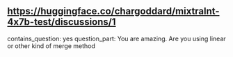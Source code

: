 ## https://huggingface.co/chargoddard/mixtralnt-4x7b-test/discussions/1

contains_question: yes
question_part: You are amazing. Are you using linear or other kind of merge method